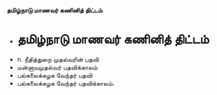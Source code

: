 **தமிழ்நாடு மாணவர் கணினித் திட்டம்**
- # தமிழ்நாடு மாணவர் கணினித் திட்டம்
- n. நீதித்துறை முதல்வரின் பதவி
- மன்னாயமுதல்வர் பதவிக்காலம்
- பல்கலைக்கழக வேந்தர் பதவி
- பல்கலைக்கழக வேந்தர் பதவிக்காலம்.


